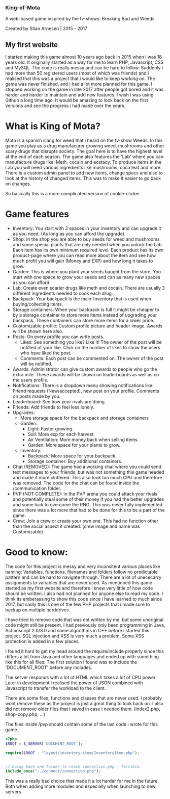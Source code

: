### King-of-Mota

A web-based game inspired by the tv-shows: Breaking Bad and Weeds.

Created by Stian Arnesen | 2015 - 2017


## My first website

I started making this game almost 10 years ago back in 2015 when i was 18 years old. It originally started as a way for me to learn PHP, Javascript, CSS and MySQL. 
The code is really messy and can be hard to follow. 
Suddenly i had more than 50 registered users (most of which was friends) and i realised that this was a project that i would like to keep working on.
The game was never finished, and i had a lot more planned for this game.
I stopped working on the game in late 2017 after people got bored and it was harder and harder to maintain and add new features. 
I wish i was using Github a long time ago. It would be amazing to look back on the first versions and see the progress i had made over the years.

# What is King of Mota?

Mota is a spanish slang for weed that i heard on the tv-show Weeds.
In this game you play as a drug manufacurer growing weed, mushrooms and other scary drugs that disrupts society. 
The goal here is to have the highest level at the end of each season. 
The game also features the 'Lab' where you can manufacture drugs like: Meth, cocain and ecstacy.
To produce items in the Lab you will need various ingredients like mushrooms, coca leaf and more.
There is a custom admin panel to add new items, change specs and also to look at the history of changed items. This was to make it easier to go back on changes.

So basically this is a more complicated version of cookie-clicker.


# Game features

* Inventory: You start with 3 spaces in your inventory and can upgrade it as you need. (As long as you can afford the upgrade)
* Shop: In the shop you are able to buy seeds for weed and mushrooms and some special plants that are only needed when you unlock the Lab. Each item has its own minimum required level. Each product has its own product-page where you can read more about the item and see how much profit you will gain (Money and EXP) and how long it takes to grow.
* Garden: This is where you plant your seeds baught from the store. You start with one space to grow your seeds and can as many new spaces as you can afford.
* Lab: Create even scarier drugs like meth and cocain. There are usually 3 different ingredients needed to cook each drug.
* Backpack: Your backpack is the main-Inventory that is used when buying/collecting items.
* Storage containers: When your backpack is full it might be cheaper to by a storage container to store more items instead of upgrading your backpack. These containers can store more items for a lower price.
* Customizable profile: Custom profile picture and header image. Awards will be shown here also.
* Posts: On every profile you can write posts.
	* Likes: See something you like? Like it! The owner of the post will be notified of your like. Click on the number of likes to show the users who have liked the post.
	* Comments: Each post can be commented on. The owner of the post will be notified.
* Awards: Administrator can give custom awards to people who go the extra mile. These awards will be shown on leaderboards as well as on the users profile.
* Notifications: There is a dropdown menu showing notifications like: Friend requests (New/accepted), new post on yout profile. Comments on posts made by you.
* Leaderboard: See how your rivals are doing.
* Friends: Add friends to feel less lonely.
* Upgrades:
	* More storage space for the backpack and storage containers
	* Garden:
		* Light: Faster growing.
		* Soil: More exp for each harvest.
		* Air Ventilation: More money back when selling items.
		* Garden: More space for your plants to grow.		
	* Inventory:
		* Backpack: More space for your backpack.
		* Storage container: Buy additional containers.
* Chat (REMOVED): The game had a working chat where you could send text messages to your friends, but was not something this game needed and made it more cluttered. This also took too much CPU and therefore was removed. The code for the chat can be found inside the /communication folder.
* PVP (NOT COMPLETE): In the PVP arena you could attack your rivals and potentially steal some of their money if you had the better upgrades and some luck to overcome the RNG. This was never fully implemented since there was a lot more that had to be done for this to be a part of the game.
* Crew: Join a crew or create your own one. This had no function other than the social aspect it created. (crew image and name was Customizable)

# Good to know: 
The code for this project is messy and very inconsitent various places like naming: Variables, functions, filenames and folders follow no predictable pattern and can be hard to navigate through.
There are a lot of unececarry assignments to variables that are never used.
As mentioned this game started as my first website and therefore i knew very little of how code should be written. I also had not planned for anyone else to read my code.
I think its emberassing to show this code since i have learned to much since 2017, but sadly this is one of the few PHP projects that i made sure to backup on multiple harddrives.

I have tried to remove code that was not written by me, but some unoriginal code might still be present.
I had previously only been programming in Java, Actionscript 2.0/3.0 and some algorithms in C++ before i started this project.
SQL injection and XSS is very much a problem. Some XSS protection is added in a few places.

I found it hard to get my head around the require/include properly since this differs a lot from Java and other languages and ended up with something like this for all files:
The first solution i found was to include the 'DOCUMENT_ROOT' before any includes.

The server responds with a lot of HTML which takes a lot of CPU power. Later in development i realised the power of JSON combined with Javascript to transfer the workload to the client.

There are some files, functions and classes that are never used. I probably wont remove these as the project is just a great thing to look back on.
I also did not remove older files that i saved in case i needed them. (index2.php, shop-copy.php, ...)

The files inside /pvp should contain some of the last code i wrote for this game.

```php
<?php
$ROOT = $_SERVER['DOCUMENT_ROOT'];

require($ROOT . "layout/inventory-item/InventoryItem.php");


// Going back one folder to reach connection.php - Terrible.
include_once("../connect/connection.php");
```
	
This was a really bad choice that made it a lot harder for me in the future. Both when adding more modules and especially when launching to new servers.